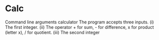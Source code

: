 # Calc
Command line arguments calculator
The program accepts three inputs.
(i) The first integer.
(ii) The operator
    + for sum,
    - for difference, 
    x for product (letter x),
    / for quotient.
(iii) The second integer
